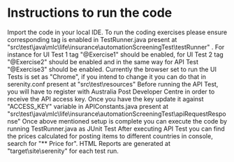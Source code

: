 # Instructions to run the code
Import the code in your local IDE.
To run the coding exercises please ensure corresponding tag is enabled in TestRunner.java present at "src\test\java\mlc\life\insurance\automationScreeningTest\testRunner\" . For instance for UI Test 1 tag "@Exercise1" should be enabled, for UI Test 2 tag "@Exercise2" should be enabled and in the same way for API Test "@Exercise3" should be enabled.
Currently the browser set to run the UI Tests is set as "Chrome", if you intend to change it you can do that in serenity.conf present at "src\test\resources\"
Before running the API Test, you will have to register with Australia Post Developer Centre in order to receive the API access key. Once you have the key update it against "ACCESS_KEY" variable in APIConstants.java present at "src\test\java\mlc\life\insurance\automationScreeningTest\apiRequestResponse\"
Once above mentioned setup is complete you can execute the code by running TestRunner.java as JUnit Test
After executing API Test you can find the prices calculated for posting items to different countries in console, search for "**  Price for".
HTML Reports are generated at "target\site\serenity" for each test run.